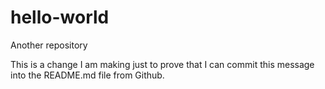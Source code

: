 # hello-world
Another repository

This is a change I am making just to prove that I can commit this message into the README.md file from Github.
